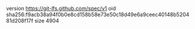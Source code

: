 version https://git-lfs.github.com/spec/v1
oid sha256:f9acb38a94f0b0e8cd158b58e73e50c18d49e6a9ceec40148b520481d208f17f
size 4904
